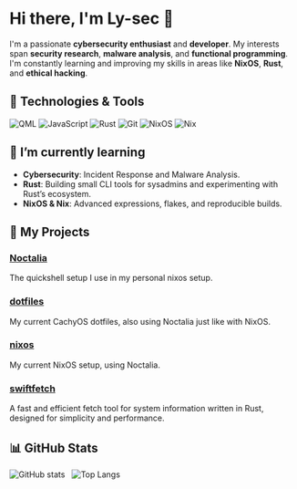 # Hi there, I'm Ly-sec 👋

I'm a passionate **cybersecurity enthusiast** and **developer**. My interests span **security research**, **malware analysis**, and **functional programming**. I'm constantly learning and improving my skills in areas like **NixOS**, **Rust**, and **ethical hacking**.

## 🔧 Technologies & Tools

![QML](https://img.shields.io/badge/qml-000000?style=for-the-badge&logo=qml&logoColor=white)
![JavaScript](https://img.shields.io/badge/JavaScript-F7DF1E?style=for-the-badge&logo=javascript&logoColor=black)
![Rust](https://img.shields.io/badge/Rust-000000?style=for-the-badge&logo=rust&logoColor=white)
![Git](https://img.shields.io/badge/Git-F05032?style=for-the-badge&logo=git&logoColor=white)
![NixOS](https://img.shields.io/badge/NixOS-5277C3?style=for-the-badge&logo=nixos&logoColor=white)
![Nix](https://img.shields.io/badge/Nix-5277C3?style=for-the-badge&logo=nixos&logoColor=white)

## 🌱 I’m currently learning

- **Cybersecurity**: Incident Response and Malware Analysis.
- **Rust**: Building small CLI tools for sysadmins and experimenting with Rust’s ecosystem.
- **NixOS & Nix**: Advanced expressions, flakes, and reproducible builds.

## 🚀 My Projects

### [Noctalia](https://github.com/Ly-sec/Noctalia)
The quickshell setup I use in my personal nixos setup.

### [dotfiles](https://github.com/Ly-sec/dotfiles)
My current CachyOS dotfiles, also using Noctalia just like with NixOS.

### [nixos](https://github.com/Ly-sec/nixos)
My current NixOS setup, using Noctalia.

### [swiftfetch](https://github.com/Ly-sec/swiftfetch)
A fast and efficient fetch tool for system information written in Rust, designed for simplicity and performance.

## 📊 GitHub Stats

![GitHub stats](https://github-readme-stats.vercel.app/api?username=Ly-sec&show_icons=true&theme=radical) &nbsp; ![Top Langs](https://github-readme-stats.vercel.app/api/top-langs/?username=Ly-sec&layout=compact&theme=radical)
